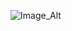 ![Image_Alt]("https://github.com/SA-RO234/PriceRangeSlider/blob/6cb7a010cb9cd8e23a1ea8909d6a207a546d72be/photo_2025-04-02_07-38-35.jpg")
